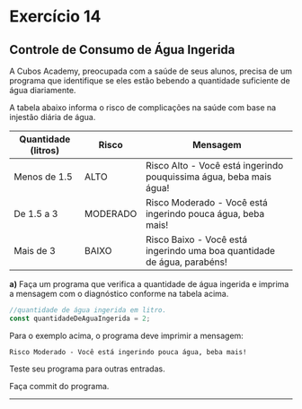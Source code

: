 # Exercício 14

## Controle de Consumo de Água Ingerida

A Cubos Academy, preocupada com a saúde de seus alunos, precisa de um programa que identifique se eles estão bebendo a quantidade suficiente de água diariamente.

A tabela abaixo informa o risco de complicações na saúde com base na injestão diária de água.

| Quantidade (litros) | Risco    | Mensagem                                                                |
| ------------------- | -------- | ----------------------------------------------------------------------- |
| Menos de 1.5        | ALTO     | Risco Alto - Você está ingerindo pouquissima água, beba mais água!      |
| De 1.5 a 3          | MODERADO | Risco Moderado - Você está ingerindo pouca água, beba mais!             |
| Mais de 3           | BAIXO    | Risco Baixo - Você está ingerindo uma boa quantidade de água, parabéns! |

**a)** Faça um programa que verifica a quantidade de água ingerida e imprima a mensagem com o diagnóstico conforme na tabela acima.

```javascript
//quantidade de água ingerida em litro.
const quantidadeDeAguaIngerida = 2;
```

Para o exemplo acima, o programa deve imprimir a mensagem:

```
Risco Moderado - Você está ingerindo pouca água, beba mais!
```

Teste seu programa para outras entradas.

Faça commit do programa.

---
